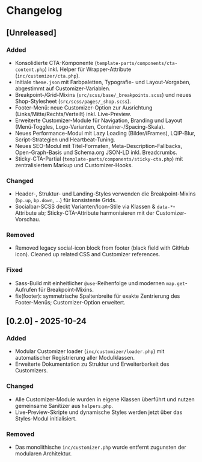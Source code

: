 # Changelog

## [Unreleased]
### Added
- Konsolidierte CTA-Komponente (`template-parts/components/cta-content.php`) inkl. Helper für Wrapper-Attribute (`inc/customizer/cta.php`).
- Initiale `theme.json` mit Farbpaletten, Typografie- und Layout-Vorgaben, abgestimmt auf Customizer-Variablen.
- Breakpoint-/Grid-Mixins (`src/scss/base/_breakpoints.scss`) und neues Shop-Stylesheet (`src/scss/pages/_shop.scss`).
- Footer-Menü: neue Customizer-Option zur Ausrichtung (Links/Mitte/Rechts/Verteilt) inkl. Live-Preview.
- Erweiterte Customizer-Module für Navigation, Branding und Layout (Menü-Toggles, Logo-Varianten, Container-/Spacing-Skala).
- Neues Performance-Modul mit Lazy Loading (Bilder/iFrames), LQIP-Blur, Script-Strategien und Heartbeat-Tuning.
- Neues SEO-Modul mit Titel-Formaten, Meta-Description-Fallbacks, Open-Graph-Basis und Schema.org JSON-LD inkl. Breadcrumbs.
- Sticky-CTA-Partial (`template-parts/components/sticky-cta.php`) mit zentralisiertem Markup und Customizer-Hooks.

### Changed
- Header-, Struktur- und Landing-Styles verwenden die Breakpoint-Mixins (`bp.up`, `bp.down`, …) für konsistente Grids.
- Socialbar-SCSS deckt Varianten/Icon-Stile via Klassen & `data-*`-Attribute ab; Sticky-CTA-Attribute harmonisieren mit der Customizer-Vorschau.

### Removed
- Removed legacy social-icon block from footer (black field with GitHub icon). Cleaned up related CSS and Customizer references.

### Fixed
- Sass-Build mit einheitlicher `@use`-Reihenfolge und modernen `map.get`-Aufrufen für Breakpoint-Mixins.
- fix(footer): symmetrische Spaltenbreite für exakte Zentrierung des Footer-Menüs; Customizer-Option erweitert.

## [0.2.0] - 2025-10-24
### Added
- Modular Customizer loader (`inc/customizer/loader.php`) mit automatischer Registrierung aller Modulklassen.
- Erweiterte Dokumentation zu Struktur und Erweiterbarkeit des Customizers.

### Changed
- Alle Customizer-Module wurden in eigene Klassen überführt und nutzen gemeinsame Sanitizer aus `helpers.php`.
- Live-Preview-Skripte und dynamische Styles werden jetzt über das Styles-Modul initialisiert.

### Removed
- Das monolithische `inc/customizer.php` wurde entfernt zugunsten der modularen Architektur.
